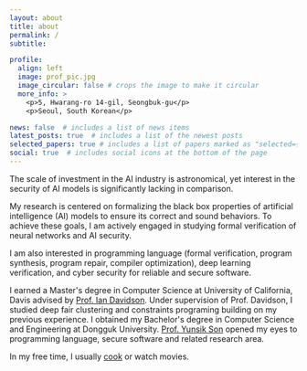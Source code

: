 ```yaml
---
layout: about
title: about
permalink: /
subtitle:

profile:
  align: left
  image: prof_pic.jpg
  image_circular: false # crops the image to make it circular
  more_info: >
    <p>5, Hwarang-ro 14-gil, Seongbuk-gu</p>
    <p>Seoul, South Korean</p>

news: false  # includes a list of news items
latest_posts: true  # includes a list of the newest posts
selected_papers: true # includes a list of papers marked as "selected={true}"
social: true  # includes social icons at the bottom of the page
---
```


The scale of investment in the AI industry is astronomical, yet interest in the security of AI models is significantly lacking in comparison.

My research is centered on formalizing the black box properties of artificial intelligence (AI) models to ensure its correct and sound behaviors. To achieve these goals, I am actively engaged in studying formal verification of neural networks and AI security.

I am also interested in programming language (formal verification, program synthesis, program repair, compiler optimization), deep learning verification, and cyber security for reliable and secure software.

I earned a Master's degree in Computer Science at University of California, Davis advised by [Prof. Ian Davidson](https://www.cs.ucdavis.edu/~davidson/). Under supervision of Prof. Davidson, I studied deep fair clustering and constraints programing building on my previous experience. I obtained my Bachelor's degree in Computer Science and Engineering at Dongguk University. [Prof. Yunsik Son](https://sites.google.com/dgu.ac.kr/plass/english?authuser=0) opened my eyes to programming language, secure software and related research area.

In my free time, I usually [<u>cook</u>](/cooking/) or watch movies.

<!-- Write your biography here. Tell the world about yourself. Link to your favorite [subreddit](http://reddit.com). You can put a picture in, too. The code is already in, just name your picture `prof_pic.jpg` and put it in the `img/` folder.

Put your address / P.O. box / other info right below your picture. You can also disable any of these elements by editing `profile` property of the YAML header of your `_pages/about.md`. Edit `_bibliography/papers.bib` and Jekyll will render your [publications page](/al-folio/publications/) automatically.

Link to your social media connections, too. This theme is set up to use [Font Awesome icons](https://fontawesome.com/) and [Academicons](https://jpswalsh.github.io/academicons/), like the ones below. Add your Facebook, Twitter, LinkedIn, Google Scholar, or just disable all of them. -->